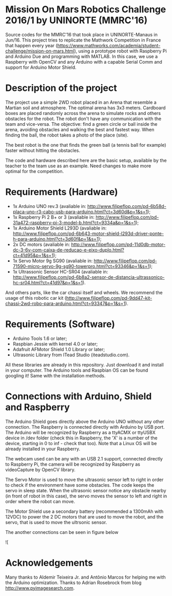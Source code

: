 # Mission On Mars Robotics Challenge 2016/1 by UNINORTE (MMRC'16)

Source codes for the MMRC'16 that took place in UNINORTE-Manaus in Jun/16. This project tries to replicate the Mathwork Competition in France that happen every year (https://www.mathworks.com/academia/student-challenge/mission-on-mars.html), using a prototype robot with Raspberry Pi and Arduino Due and programming with MATLAB. In this case, we use a Raspberry with OpenCV and any Arduino with a capable Serial Comm and support for Arduino Motor Shield.

# Description of the project

The project use a simple 2WD robot placed in an Arena that resemble a Martian soil and atmosphere. The optimal arena has 3x3 meters. Cardboard boxes are placed randomly across the arena to simulate rocks and others obstacles for the robot. The robot don't have any communication with the team and vice-versa. The objective: find a green circle or ball inside the arena, avoiding obstacles and walking the best and fastest way. When finding the ball, the robot takes a photo of the place (site).

The best robot is the one that finds the green ball (a tennis ball for example) faster without hitting the obstacles. 

The code and hardware described here are the basic setup, available by the teacher to the team use as an example. Need changes to make more optimal for the competition.

# Requirements (Hardware)

- 1x Arduino UNO rev.3 (avaliable in: http://www.filipeflop.com/pd-6b58d-placa-uno-r3-cabo-usb-para-arduino.html?ct=3d60d&p=1&s=1);
- 1x Raspberry Pi 2 B+ or 3 (avaliable in: http://www.filipeflop.com/pd-31a472-raspberry-pi-3-model-b.html?ct=9334a&p=1&s=1);
- 1x Arduino Motor Shield L293D (avaliable in: http://www.filipeflop.com/pd-6b643-motor-shield-l293d-driver-ponte-h-para-arduino.html?ct=3d60f&p=1&s=1);
- 2x DC motors (avaliable in: http://www.filipeflop.com/pd-11d0db-motor-dc-3-6v-com-caixa-de-reducao-e-eixo-duplo.html?ct=41d95&p=1&s=1);
- 1x Servo Motor 9g SG90 (avaliable in: http://www.filipeflop.com/pd-71590-micro-servo-9g-sg90-towerpro.html?ct=93346&p=1&s=1);
- 1x Ultrassonic Sensor HC-SR04 (avaliable in: http://www.filipeflop.com/pd-6b8a2-sensor-de-distancia-ultrassonico-hc-sr04.html?ct=41d97&p=1&s=1).

And others parts, like the car chassi itself and wheels. We recommend the usage of this robotic car kit (http://www.filipeflop.com/pd-9dd47-kit-chassi-2wd-robo-para-arduino.html?ct=93347&p=1&s=1).

# Requirements (Software)

- Arduino Tools 1.6 or later;
- Raspbian Jessie with kernel 4.0 or later;
- Adafruit AFMotor Shield 1.0 Library or later;
- Ultrasonic Library from ITead Studio (iteadstudio.com).

All these libraries are already in this repository. Just download it and install in your computer.
The Arduino tools and Raspbian OS can be found googling it! Same with the installation methods.

# Connections with Arduino, Shield and Raspberry 

The Arduino Shield goes directly above the Arduino UNO without any other connection. The Raspberry is connected directly with Arduino by USB port. The Arduino will be recognized by Raspberry as a ttyACMX or ttyUSBX device in /dev folder (check this in Raspberry, the 'X' is a number of the device, starting in 0 to inf - check that too). Note that a Linux OS will be already installed in your Raspberry.

The webcam used can be any with an USB 2.1 support, connected directly to Raspberry Pi, the camera will be recognized by Raspberry as videoCapture by OpenCV library.

The Servo Motor is used to move the ultrasonic sensor left to right in order to check if the environment have some obstacles. The code keeps the servo in sleep state. When the ultrasonic sensor notice any obstacle nearby (in front of robot in this case), the servo moves the sensor to left and right in order where the robot can move.

The Motor Shield use a secondary battery (recommended a 1300mAh with 12VDC) to power the 2 DC motors that are used to move the robot, and the servo, that is used to move the ultrsonic sensor.

The another connections can be seen in figure below

![

# Acknowledgements

Many thanks to Aldemir Teixeira Jr. and Antônio Marcos for helping me with the Arduino optimization. Thanks to Adrian Rosebrock from blog http://www.pyimagesearch.com.
